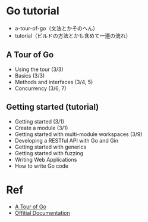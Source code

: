 # Go tutorial
- a-tour-of-go（文法とかそのへん）
- tutorial（ビルドの方法とかも含めて一連の流れ）

## A Tour of Go
- Using the tour (3/3)
- Basics (3/3)
- Methods and interfaces (3/4, 5)
- Concurrency (3/6, 7)
## Getting started (tutorial)
- Getting started (3/1)
- Create a module (3/1)
- Getting started with multi-module workspaces (3/9)
- Developing a RESTful API with Go and Gin
- Getting started with generics
- Getting started with fuzzing
- Writing Web Applications
- How to write Go code

# Ref
- [A Tour of Go](https://go-tour-jp.appspot.com/list)
- [Offitial Documentation](https://go.dev/doc/)